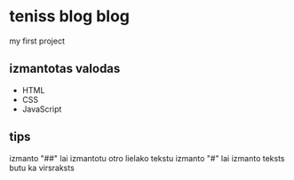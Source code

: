 # teniss blog blog
my first project

## izmantotas valodas
- HTML
- CSS
- JavaScript


## tips
izmanto "##" lai izmantotu otro lielako tekstu izmanto "#" lai izmanto teksts butu ka virsraksts
